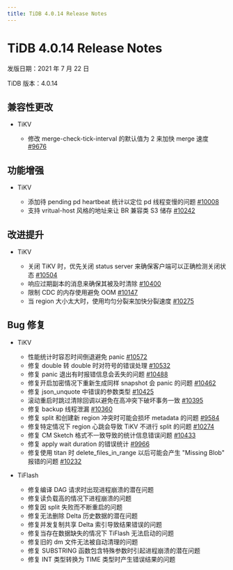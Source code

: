 ```yaml
---
title: TiDB 4.0.14 Release Notes
---
```


# TiDB 4.0.14 Release Notes

发版日期：2021 年 7 月 22 日

TiDB 版本：4.0.14

## 兼容性更改

+ TiKV

    - 修改 merge-check-tick-interval 的默认值为 2 来加快 merge 速度 [#9676](https://github.com/tikv/tikv/pull/9676)

## 功能增强

+ TiKV

    - 添加待 pending pd heartbeat 统计以定位 pd 线程变慢的问题 [#10008](https://github.com/tikv/tikv/pull/10008)
    - 支持 vritual-host 风格的地址来让 BR 兼容类 S3 储存 [#10242](https://github.com/tikv/tikv/pull/10242)

## 改进提升

+ TiKV

    - 关闭 TiKV 时，优先关闭 status server 来确保客户端可以正确检测关闭状态 [#10504](https://github.com/tikv/tikv/pull/10504)
    - 响应过期副本的消息来确保其被及时清除 [#10400](https://github.com/tikv/tikv/pull/10400)
    - 限制 CDC 的内存使用避免 OOM [#10147](https://github.com/tikv/tikv/pull/10147)
    - 当 region 大小太大时，使用均匀分裂来加快分裂速度 [#10275](https://github.com/tikv/tikv/pull/10275)

## Bug 修复

+ TiKV

    - 性能统计时容忍时间倒退避免 panic [#10572](https://github.com/tikv/tikv/pull/10572)
    - 修复 double 转 double 时对符号的错误处理 [#10532](https://github.com/tikv/tikv/pull/10532)
    - 修复 panic 退出有时报错信息会丢失的问题 [#10488](https://github.com/tikv/tikv/pull/10488)
    - 修复开启加密情况下重新生成同样 snapshot 会 panic 的问题 [#10462](https://github.com/tikv/tikv/pull/10462)
    - 修复 json_unquote 中错误的参数类型 [#10425](https://github.com/tikv/tikv/pull/10425)
    - 滚动重启时跳过清除回调以避免在高冲突下破坏事务一致 [#10395](https://github.com/tikv/tikv/pull/10395)
    - 修复 backup 线程泄漏 [#10360](https://github.com/tikv/tikv/pull/10360)
    - 修复 split 和创建新 region 冲突时可能会损坏 metadata 的问题 [#9584](https://github.com/tikv/tikv/pull/9584)
    - 修复特定情况下 region 心跳会导致 TiKV 不进行 split 的问题 [#10274](https://github.com/tikv/tikv/pull/10274)
    - 修复 CM Sketch 格式不一致导致的统计信息错误问题 [#10433](https://github.com/tikv/tikv/pull/10433)
    - 修复 apply wait duration 的错误统计 [#9966](https://github.com/tikv/tikv/pull/9966)
    - 修复使用 titan 时 delete_files_in_range 以后可能会产生 "Missing Blob" 报错的问题 [#10232](https://github.com/tikv/tikv/pull/10232)

+ TiFlash

    - 修复编译 DAG 请求时出现进程崩溃的潜在问题
    - 修复读负载高的情况下进程崩溃的问题
    - 修复因 split 失败而不断重启的问题
    - 修复无法删除 Delta 历史数据的潜在问题
    - 修复并发复制共享 Delta 索引导致结果错误的问题
    - 修复当存在数据缺失的情况下 TiFlash 无法启动的问题
    - 修复旧的 dm 文件无法被自动清理的问题
    - 修复 SUBSTRING 函数包含特殊参数时引起进程崩溃的潜在问题
    - 修复 INT 类型转换为 TIME 类型时产生错误结果的问题

